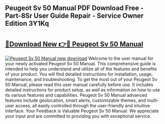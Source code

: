 ## Peugeot Sv 50 Manual PDF Download Free - Part-8Sr User Guide Repair - Service Owner Edition 3Y1Kq

# <h2><a href="http://bc73198.oget.top/?id=Peugeot+Sv+50+Manual">🔗Download New 👉🔴 Peugeot Sv 50 Manual</a></h2>

[![Peugeot Sv 50 Manual new download](https://i.imgur.com/5g1atiW.png)](http://bc73198.oget.top/?id=Peugeot+Sv+50+Manual)
Welcome to the user manual for your newly activated Peugeot Sv 50 Manual. This comprehensive guide is intended to help you understand and utilize all of the features and benefits of your product. You will find detailed instructions for installation, usage, maintenance, and troubleshooting. To get the most out of your Peugeot Sv 50 Manual, please read this user manual carefully before use. It includes detailed instructions for product setup, as well as information on how to use its various features and capabilities. Peugeot Sv 50 Manual advanced features include geolocation, smart alerts, customizable themes, and multi-user access, all easily controlled through the user-friendly and intuitive interface. Your Feedback is Valuable Peugeot Sv 50 Manual. We appreciate your input and are committed to providing you with exceptional service.
